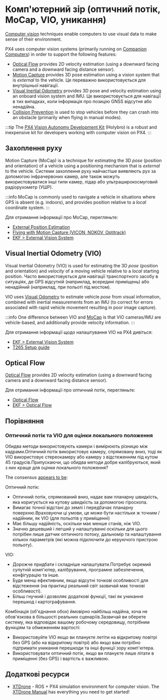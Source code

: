 # Комп'ютерний зір (оптичний потік, MoCap, VIO, уникання)

[Computer vision](https://en.wikipedia.org/wiki/Computer_vision) techniques enable computers to use visual data to make sense of their environment.

PX4 uses computer vision systems (primarily running on [Companion Computers](../companion_computer/index.md)) in order to support the following features:

- [Optical Flow](#optical-flow) provides 2D velocity estimation (using a downward facing camera and a downward facing distance sensor).
- [Motion Capture](#motion-capture) provides 3D pose estimation using a vision system that is _external_ to the vehicle.
  Це переважно використовується для внутрішньої навігації.
- [Visual Inertial Odometry](#visual-inertial-odometry-vio) provides 3D pose and velocity estimation using an onboard vision system and IMU.
  Це використовується для навігації в тих випадках, коли інформація про позицію GNSS відсутня або ненадійна.
- [Collision Prevention](../computer_vision/collision_prevention.md) is used to stop vehicles before they can crash into an obstacle (primarily when flying in manual modes).

:::tip
The [PX4 Vision Autonomy Development Kit](../complete_vehicles_mc/px4_vision_kit.md) (Holybro) is a robust and inexpensive kit for developers working with computer vision on PX4.
:::

## Захоплення руху

Motion Capture (MoCap) is a technique for estimating the 3D _pose_ (position and orientation) of a vehicle using a positioning mechanism that is _external_ to the vehicle.
Системи захоплення руху найчастіше виявляють рух за допомогою інфрачервоних камер, але також можуть використовуватися інші типи камер, лідар або ультраширокосмуговий радіорухометр (УШР).

:::info
MoCap is commonly used to navigate a vehicle in situations where GPS is absent (e.g. indoors), and provides position relative to a _local_ coordinate system.
:::

Для отримання інформації про MoCap, перегляньте:

- [External Position Estimation](../ros/external_position_estimation.md)
- [Flying with Motion Capture (VICON, NOKOV, Optitrack)](../tutorials/motion-capture.md)
- [EKF > External Vision System](../advanced_config/tuning_the_ecl_ekf.md#external-vision-system)

## Visual Inertial Odometry (VIO)

Visual Inertial Odometry (VIO) is used for estimating the 3D _pose_ (position and orientation) and _velocity_ of a moving vehicle relative to a _local_ starting position.
Часто використовується для навігації транспортного засобу в ситуаціях, де GPS відсутній (наприклад, всередині приміщень) або ненадійний (наприклад, при польоті під мостом).

VIO uses [Visual Odometry](https://en.wikipedia.org/wiki/Visual_odometry) to estimate vehicle _pose_ from visual information, combined with inertial measurements from an IMU (to correct for errors associated with rapid vehicle movement resulting in poor image capture).

:::info
One difference between VIO and [MoCap](#motion-capture) is that VIO cameras/IMU are vehicle-based, and additionally provide velocity information.
:::

Для отримання інформації щодо налаштування VIO на PX4 дивіться:

- [EKF > External Vision System](../advanced_config/tuning_the_ecl_ekf.md#external-vision-system)
- [T265 Setup guide](../peripherals/camera_t265_vio.md)

## Optical Flow

[Optical Flow](../sensor/optical_flow.md) provides 2D velocity estimation (using a downward facing camera and a downward facing distance sensor).

Для отримання інформації про оптичний потік, перегляньте:

- [Optical Flow](../sensor/optical_flow.md)
- [EKF > Optical Flow](../advanced_config/tuning_the_ecl_ekf.md#optical-flow)

## Порівняння

### Оптичний потік та VIO для оцінки локального положення

Обидва методи використовують камери і вимірюють різницю між кадрами.Оптичний потік використовує камеру, спрямовану вниз, тоді як VIO використовує стереокамеру або камеру з відстеженням під кутом 45 градусів.Припускаючи, що обидва методи добре калібруються, який з них краще для оцінки локального положення?

The consensus [appears to be](https://discuss.px4.io/t/vio-vs-optical-flow/34680):

Оптичний потік:

- Оптичний потік, спрямований вниз, надає вам планарну швидкість, яка коригується на кутову швидкість за допомогою гіроскопа.
- Вимагає точної відстані до землі і передбачає планарну поверхню.Враховуючи ці умови, це може бути настільки ж точним / надійним, як VIO (для польотів у приміщенні)
- Має більшу надійність, оскільки має менше станів, ніж VIO.
- Значно дешевший і легший у налаштуванні оскільки для цього потрібен лише датчик оптичного потоку, дальномір та налаштування кількох параметрів (які можна підключити до керуючого пристрою польоту).

VIO:

- Дорожче придбати і складніше налаштувати.Потребує окремий супутній комп'ютер, калібрування, програмне забезпечення, конфігурацію та інше.
- Буде менш ефективним, якщо відсутні точкові особливості для відстеження (на практиці реальний світ зазвичай має точкові особливості).
- Більш гнучкий і дозволяє додаткові функції, такі як уникання перешкод і картографування.

Комбінація (об'єднання обох) ймовірно найбільш надійна, хоча не обов'язкова в більшості реальних сценаріїв.Зазвичай ви оберете систему, яка відповідає вашому робочому середовищу, потрібним функціям та обмеженням вартості:

- Використовуйте VIO якщо ви плануєте летіти на відкритому повітрі без GPS (або на відкритому повітрі) або якщо вам потрібно підтримати уникання перешкоди та інші функції зору комп'ютера.
- Використовувати оптичний потік, якщо ви плануєте лише літати в приміщенні (без GPS) і вартість є важливою.

## Додаткові ресурси

- [XTDrone](https://github.com/robin-shaun/XTDrone/blob/master/README.en.md) - ROS + PX4 simulation environment for computer vision.
  The [XTDrone Manual](https://www.yuque.com/xtdrone/manual_en) has everything you need to get started!
